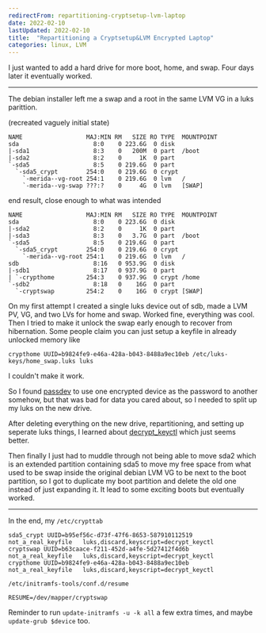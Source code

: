 ```yaml
---
redirectFrom: repartitioning-cryptsetup-lvm-laptop
date: 2022-02-10
lastUpdated: 2022-02-10
title:  "Repartitioning a Cryptsetup&LVM Encrypted Laptop"
categories: linux, LVM
---
```


I just wanted to add a hard drive for more boot, home, and swap.
Four days later it eventually worked.

----
The debian installer left me a swap and a root in the same LVM VG in a luks parittion.

(recreated vaguely initial state)
```
NAME                  MAJ:MIN RM   SIZE RO TYPE  MOUNTPOINT
sda                     8:0    0 223.6G  0 disk
|-sda1                  8:3    0   200M  0 part  /boot
|-sda2                  8:2    0     1K  0 part
`-sda5                  8:5    0 219.6G  0 part
  `-sda5_crypt        254:0    0 219.6G  0 crypt
    `-merida--vg-root 254:1    0 219.6G  0 lvm   /
    `-merida--vg-swap ???:?    0     4G  0 lvm   [SWAP]
```

end result, close enough to what was intended
```
NAME                  MAJ:MIN RM   SIZE RO TYPE  MOUNTPOINT
sda                     8:0    0 223.6G  0 disk
|-sda2                  8:2    0     1K  0 part
|-sda3                  8:3    0   3.7G  0 part  /boot
`-sda5                  8:5    0 219.6G  0 part
  `-sda5_crypt        254:0    0 219.6G  0 crypt
    `-merida--vg-root 254:1    0 219.6G  0 lvm   /
sdb                     8:16   0 953.9G  0 disk
|-sdb1                  8:17   0 937.9G  0 part
| `-crypthome         254:3    0 937.9G  0 crypt /home
`-sdb2                  8:18   0    16G  0 part
  `-cryptswap         254:2    0    16G  0 crypt [SWAP]
```


On my first attempt I created a single luks device out of sdb, made a LVM PV, VG, and two LVs for home and swap.
Worked fine, everything was cool.
Then I tried to make it unlock the swap early enough to recover from hibernation.
Some people claim you can just setup a keyfile in already unlocked memory like
```
crypthome UUID=b9824fe9-e46a-428a-b043-8488a9ec10eb /etc/luks-keys/home_swap.luks luks
```
I couldn't make it work.

So I found
[passdev](https://cryptsetup-team.pages.debian.net/cryptsetup/README.initramfs.html#the-decrypt_derived-keyscript)
to use one encrypted device as the password to another somehow, but that was bad for data you cared about, so I needed to split up my luks on the new drive.


After deleting everything on the new drive, repartitioning, and setting up seperate luks things, I learned about
[decrypt_keyctl](https://cryptsetup-team.pages.debian.net/cryptsetup/README.keyctl.html)
which just seems better.


Then finally I just had to muddle through not being able to move sda2 which is an extended partition containing sda5 to move my free space from what used to be swap inside the original debian LVM VG to be next to the boot partition, so I got to duplicate my boot partition and delete the old one instead of just expanding it.
It lead to some exciting boots but eventually worked.

----

In the end, my `/etc/crypttab`
```
sda5_crypt UUID=b95ef56c-d73f-47f6-8653-587910112519  not_a_real_keyfile   luks,discard,keyscript=decrypt_keyctl
cryptswap UUID=b63caace-f211-452d-a4fe-5d27412f4d6b   not_a_real_keyfile   luks,discard,keyscript=decrypt_keyctl
crypthome UUID=b9824fe9-e46a-428a-b043-8488a9ec10eb   not_a_real_keyfile   luks,discard,keyscript=decrypt_keyctl
```

`/etc/initramfs-tools/conf.d/resume`
```
RESUME=/dev/mapper/cryptswap
```
Reminder to run `update-initramfs -u -k all` a few extra times, and maybe `update-grub $device` too.
